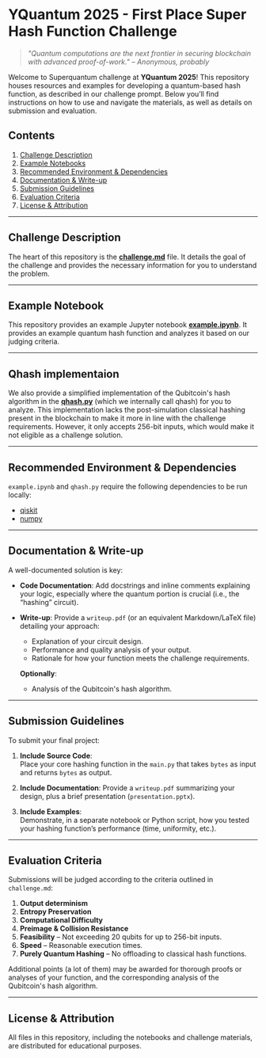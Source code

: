 # YQuantum 2025 - First Place Super Hash Function Challenge

> _"Quantum computations are the next frontier in securing blockchain with advanced proof-of-work." – Anonymous, probably_

Welcome to Superquantum challenge at **YQuantum 2025**! This repository houses resources and examples for developing a quantum-based hash function, as described in our challenge prompt. Below you’ll find instructions on how to use and navigate the materials, as well as details on submission and evaluation.

## Contents

1. [Challenge Description](#challenge-description)
2. [Example Notebooks](#example-notebook)
3. [Recommended Environment & Dependencies](#recommended-environment--dependencies)
4. [Documentation & Write-up](#documentation--write-up)
5. [Submission Guidelines](#submission-guidelines)
6. [Evaluation Criteria](#evaluation-criteria)
7. [License & Attribution](#license--attribution)

---

## Challenge Description

The heart of this repository is the **[challenge.md](challenge.md)** file. It details the goal of the challenge and provides the necessary information for you to understand the problem.

---

## Example Notebook

This repository provides an example Jupyter notebook **[example.ipynb](example.ipynb)**. It provides an example quantum hash function and analyzes it based on our judging criteria.

---

## Qhash implementaion

We also provide a simplified implementation of the Qubitcoin's hash algorithm in the **[qhash.py](qhash.py)** (which we internally call qhash) for you to analyze. This implementation lacks the post-simulation classical hashing present in the blockchain to make it more in line with the challenge requirements. However, it only accepts 256-bit inputs, which would make it not eligible as a challenge solution.

---

## Recommended Environment & Dependencies

`example.ipynb` and `qhash.py` require the following dependencies to be run locally:

- [qiskit](https://pypi.org/project/qiskit/)
- [numpy](https://pypi.org/project/numpy/)

---

## Documentation & Write-up

A well-documented solution is key:

- **Code Documentation**: Add docstrings and inline comments explaining your logic, especially where the quantum portion is crucial (i.e., the “hashing” circuit).
- **Write-up**: Provide a `writeup.pdf` (or an equivalent Markdown/LaTeX file) detailing your approach:

  - Explanation of your circuit design.
  - Performance and quality analysis of your output.
  - Rationale for how your function meets the challenge requirements.

  **Optionally**:

  - Analysis of the Qubitcoin's hash algorithm.

---

## Submission Guidelines

To submit your final project:

1. **Include Source Code**:  
   Place your core hashing function in the `main.py` that takes `bytes` as input and returns `bytes` as output.

2. **Include Documentation**:
   Provide a `writeup.pdf` summarizing your design, plus a brief presentation (`presentation.pptx`).

3. **Include Examples**:  
   Demonstrate, in a separate notebook or Python script, how you tested your hashing function’s performance (time, uniformity, etc.).

---

## Evaluation Criteria

Submissions will be judged according to the criteria outlined in `challenge.md`:

1. **Output determinism**
2. **Entropy Preservation**
3. **Computational Difficulty**
4. **Preimage & Collision Resistance**
5. **Feasibility** – Not exceeding 20 qubits for up to 256-bit inputs.
6. **Speed** – Reasonable execution times.
7. **Purely Quantum Hashing** – No offloading to classical hash functions.

Additional points (a lot of them) may be awarded for thorough proofs or analyses of your function, and the corresponding analysis of the Qubitcoin's hash algorithm.

---

## License & Attribution

All files in this repository, including the notebooks and challenge materials, are distributed for educational purposes.
